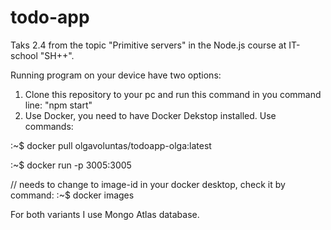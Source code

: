 # todo-app
Taks 2.4 from the topic "Primitive servers" in the Node.js course at IT-school "SH++".

Running program on your device have two options:
1. Clone this repository to your pc and run this command in you command line: "npm start"
2. Use Docker, you need to have Docker Dekstop installed. Use commands:

:~$ docker pull olgavoluntas/todoapp-olga:latest

:~$ docker run -p 3005:3005 <image-id>
 
   // <image-id> needs to change to image-id in your docker desktop, check it by command:
   :~$ docker images

For both variants I use Mongo Atlas database.



